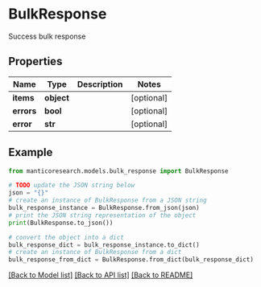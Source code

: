 # BulkResponse

Success bulk response

## Properties

Name | Type | Description | Notes
------------ | ------------- | ------------- | -------------
**items** | **object** |  | [optional] 
**errors** | **bool** |  | [optional] 
**error** | **str** |  | [optional] 

## Example

```python
from manticoresearch.models.bulk_response import BulkResponse

# TODO update the JSON string below
json = "{}"
# create an instance of BulkResponse from a JSON string
bulk_response_instance = BulkResponse.from_json(json)
# print the JSON string representation of the object
print(BulkResponse.to_json())

# convert the object into a dict
bulk_response_dict = bulk_response_instance.to_dict()
# create an instance of BulkResponse from a dict
bulk_response_from_dict = BulkResponse.from_dict(bulk_response_dict)
```
[[Back to Model list]](../README.md#documentation-for-models) [[Back to API list]](../README.md#documentation-for-api-endpoints) [[Back to README]](../README.md)


